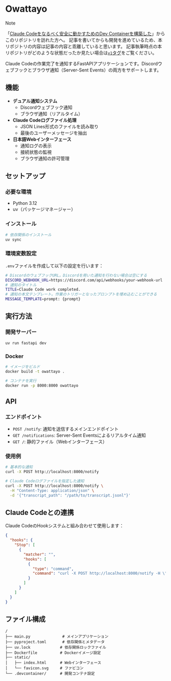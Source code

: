 # Owattayo

> [!NOTE]
> 「[Claude Codeをなるべく安全に動かすためのDev Containerを構築した](https://zenn.dev/backpaper0/articles/038838c4cec2a8)」からこのリポジトリを訪れた方へ。
> 記事を書いてからも開発を進めているため、本リポジトリの内容は記事の内容と乖離していると思います。
> 記事執筆時点の本リポジトリがどのような状態だったか見たい場合は[`v1`タグ](https://github.com/backpaper0/owattayo/tree/v1)をご覧ください。

Claude Codeの作業完了を通知するFastAPIアプリケーションです。Discordウェブフックとブラウザ通知（Server-Sent Events）の両方をサポートします。

## 機能

- **デュアル通知システム**
  - Discordウェブフック通知
  - ブラウザ通知（リアルタイム）
- **Claude Codeログファイル処理**
  - JSON Lines形式のファイルを読み取り
  - 最後のユーザーメッセージを抽出
- **日本語Webインターフェース**
  - 通知ログの表示
  - 接続状態の監視
  - ブラウザ通知の許可管理

## セットアップ

### 必要な環境
- Python 3.12
- uv（パッケージマネージャー）

### インストール

```bash
# 依存関係のインストール
uv sync
```

### 環境変数設定

`.env`ファイルを作成して以下の設定を行います：

```bash
# DiscordのウェブフックURL。Discordを用いた通知を行わない場合は空にする
DISCORD_WEBHOOK_URL=https://discord.com/api/webhooks/your-webhook-url
# 通知のタイトル
TITLE=Claude Code work completed.
# 通知の本文テンプレート。作業のトリガーとなったプロンプトを埋め込むことができる
MESSAGE_TEMPLATE=prompt: {prompt}
```

## 実行方法

### 開発サーバー

```bash
uv run fastapi dev
```

### Docker

```bash
# イメージをビルド
docker build -t owattayo .

# コンテナを実行
docker run -p 8000:8000 owattayo
```

## API

### エンドポイント

- `POST /notify`: 通知を送信するメインエンドポイント
- `GET /notifications`: Server-Sent Eventsによるリアルタイム通知
- `GET /`: 静的ファイル（Webインターフェース）

### 使用例

```bash
# 基本的な通知
curl -X POST http://localhost:8000/notify

# Claude Codeログファイルを指定した通知
curl -X POST http://localhost:8000/notify \
  -H "Content-Type: application/json" \
  -d '{"transcript_path": "/path/to/transcript.jsonl"}'
```

## Claude Codeとの連携

Claude CodeのHookシステムと組み合わせて使用します：

```json
{
  "hooks": {
    "Stop": [
      {
        "matcher": "",
        "hooks": [
          {
            "type": "command",
            "command": "curl -X POST http://localhost:8000/notify -H \"Content-Type: application/json\" -d @-"
          }
        ]
      }
    ]
  }
}
```

## ファイル構成

```
/
├── main.py              # メインアプリケーション
├── pyproject.toml       # 依存関係とメタデータ
├── uv.lock             # 依存関係ロックファイル
├── Dockerfile          # Dockerイメージ設定
├── static/
│   ├── index.html      # Webインターフェース
│   └── favicon.svg     # ファビコン
└── .devcontainer/      # 開発コンテナ設定
```
